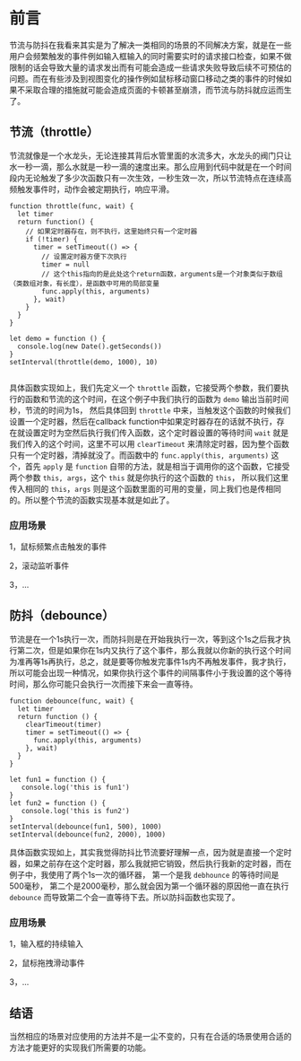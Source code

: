 # 前言

节流与防抖在我看来其实是为了解决一类相同的场景的不同解决方案，就是在一些用户会频繁触发的事件例如输入框输入的同时需要实时的请求接口检查，如果不做限制的话会导致大量的请求发出而有可能会造成一些请求失败导致后续不可预估的问题。而在有些涉及到视图变化的操作例如鼠标移动窗口移动之类的事件的时候如果不采取合理的措施就可能会造成页面的卡顿甚至崩溃，而节流与防抖就应运而生了。

## 节流（throttle）

节流就像是一个水龙头，无论连接其背后水管里面的水流多大，水龙头的阀门只让水一秒一滴，那么水就是一秒一滴的速度出来。那么应用到代码中就是在一个时间段内无论触发了多少次函数只有一次生效，一秒生效一次，所以节流特点在连续高频触发事件时，动作会被定期执行，响应平滑。

```
function throttle(func, wait) {
  let timer
  return function() {
    // 如果定时器存在，则不执行，这里始终只有一个定时器
    if (!timer) {
      timer = setTimeout(() => {
        // 设置定时器方便下次执行
        timer = null
        // 这个this指向的是此处这个return函数，arguments是一个对象类似于数组（类数组对象，有长度），是函数中可用的局部变量
        func.apply(this, arguments)
      }, wait)
    }
  }
}

let demo = function () {
  console.log(new Date().getSeconds())
}
setInterval(throttle(demo, 1000), 10)
  
```

具体函数实现如上，我们先定义一个 `throttle` 函数，它接受两个参数，我们要执行的函数和节流的这个时间，在这个例子中我们执行的函数为 `demo` 输出当前时间秒，节流的时间为1s， 然后具体回到 `throttle` 中来，当触发这个函数的时候我们设置一个定时器，然后在callback function中如果定时器存在的话就不执行，存在就设置定时为空然后执行我们传入函数，这个定时器设置的等待时间 `wait` 就是我们传入的这个时间，这里不可以用 `clearTimeout` 来清除定时器，因为整个函数只有一个定时器，清掉就没了。而函数中的 `func.apply(this, arguments)` 这个，首先 `apply` 是 `function` 自带的方法，就是相当于调用你的这个函数，它接受两个参数 `this, args`，这个 `this` 就是你执行的这个函数的 `this`， 所以我们这里传入相同的 `this`，`args` 则是这个函数里面的可用的变量，同上我们也是传相同的。所以整个节流的函数实现基本就是如此了。

### 应用场景

1，鼠标频繁点击触发的事件

2，滚动监听事件

3，...

## 防抖（debounce）

节流是在一个1s执行一次，而防抖则是在开始我执行一次，等到这个1s之后我才执行第二次，但是如果你在1s内又执行了这个事件，那么我就以你新的执行这个时间为准再等1s再执行，总之，就是要等你触发完事件1s内不再触发事件，我才执行，所以可能会出现一种情况，如果你执行这个事件的间隔事件小于我设置的这个等待时间，那么你可能只会执行一次而接下来会一直等待。

```
function debounce(func, wait) {
  let timer
  return function () {
    clearTimeout(timer)
    timer = setTimeout(() => {
      func.apply(this, arguments)
    }, wait)
  }
}

let fun1 = function () {
   console.log('this is fun1')
}
let fun2 = function () {
   console.log('this is fun2')
}
setInterval(debounce(fun1, 500), 1000)
setInterval(debounce(fun2, 2000), 1000)

```

具体函数实现如上，其实我觉得防抖比节流要好理解一点，因为就是直接一个定时器，如果之前存在这个定时器，那么我就把它销毁，然后执行我新的定时器，而在例子中，我使用了两个1s一次的循环器， 第一个是我 `debhounce` 的等待时间是500毫秒， 第二个是2000毫秒，那么就会因为第一个循环器的原因他一直在执行 `debounce` 而导致第二个会一直等待下去。所以防抖函数也实现了。

### 应用场景

1，输入框的持续输入

2，鼠标拖拽滑动事件

3，...

## 结语

当然相应的场景对应使用的方法并不是一尘不变的，只有在合适的场景使用合适的方法才能更好的实现我们所需要的功能。
